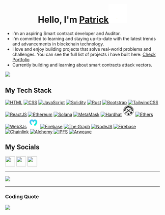 <h1 align="center">
   Hello, I'm <a href="https://github.com/Patrick-Ehimen">Patrick<a><img src="https://github.com/Kathryn-Jie/Kathryn-Jie/blob/main/wave.gif" width="60px"/>
</h1>

- I'm an aspiring Smart contract developer and Auditor.
- I'm committed to learning and staying up-to-date with the latest trends and advancements in blockchain technology.
- I love and enjoy building projects that solve real-world problems and challenges. You can see the full list of projects i have built here: [Check Portfolio](https://github.com/Patrick-Ehimen)
- Currently building and learning about smart contracts attack vectors.

<a href="https://www.github.com/Patrick-Ehimen" target="_blank" rel="noreferrer"><img
src="https://img.shields.io/github/followers/Patrick-Ehimen?logo=github&style=for-the-badge&color=0891b2&labelColor=1c1917" /></a>

 
## My Tech Stack
<p align="left">
 <a href="" target="_blank" rel="noreferrer"><img src="https://www.svgrepo.com/show/452228/html-5.svg" width="36" height="36" alt="HTML" /></a>
 <a href="" target="_blank" rel="noreferrer"><img src="https://www.svgrepo.com/show/452185/css-3.svg" width="36" height="36" alt="CSS" /></a>
<a href="https://developer.mozilla.org/en-US/docs/Web/JavaScript" target="_blank" rel="noreferrer"><img src="https://raw.githubusercontent.com/danielcranney/readme-generator/main/public/icons/skills/javascript-colored.svg" width="36" height="36" alt="JavaScript" /></a>
<a href="https://docs.soliditylang.org/en/v0.8.13/" target="_blank" rel="noreferrer"><img src="https://www.svgrepo.com/show/374088/solidity.svg" width="36" height="36" alt="Solidity" /></a>
<a href="https://github.com/rust-lang" target="_blank" rel="noreferrer"><img src="https://www.svgrepo.com/show/374056/rust.svg" width="36" height="36" alt="Rust" /></a>
 <a href="" target="_blank" rel="noreferrer"><img src="https://www.svgrepo.com/show/378490/bootstrap-fill.svg" width="36" height="36" alt="Bootstrap" /></a>
 <a href="" target="_blank" rel="noreferrer"><img src="https://www.svgrepo.com/show/354431/tailwindcss-icon.svg" width="36" height="36" alt="TailwindCSS" /></a>
 <a href="" target="_blank" rel="noreferrer"><img src="https://www.svgrepo.com/show/452092/react.svg" width="36" height="36" alt="ReactJS" /></a>
<a href="https://ethereum.org/en/" target="_blank" rel="noreferrer"><img src="https://raw.githubusercontent.com/danielcranney/readme-generator/main/public/icons/skills/ethereum-colored.svg" width="36" height="36" alt="Ethereum" /></a>
<a href="https://docs.solana.com/" target="_blank" rel="noreferrer"><img src="https://www.svgrepo.com/show/470684/solana.svg" width="36" height="36" alt="Solana" /></a>
<a href="https://metamask.io/" rel="nofollow"><img src="https://raw.githubusercontent.com/danielcranney/readme-generator/main/public/icons/skills/metamask-colored.svg" width="36" height="36" alt="MetaMask" style="max-width: 100%;"></a>
<a href="https://hardhat.org/" target="_blank" rel="noreferrer"><img src="https://raw.githubusercontent.com/danielcranney/readme-generator/main/public/icons/skills/hardhat-colored.svg" width="36" height="36" alt="Hardhat" /></a>
<a href="https://github.com/foundry-rs/foundry/" target="_blank" rel="noreferrer"><img src="https://github.com/foundry-rs/foundry/blob/master/.github/logo.png" width="36" height="36" alt="Foundry" /></a>  
<a href="https://ethers.io" target="_blank" rel="noreferrer"><img src="https://raw.githubusercontent.com/danielcranney/readme-generator/main/public/icons/skills/ethers-colored.svg" width="36" height="36" alt="Ethers" /></a>
<a href="https://web3js.readthedocs.io/en/v1.7.1/#" target="_blank" rel="noreferrer"><img src="https://raw.githubusercontent.com/danielcranney/readme-generator/main/public/icons/skills/web3js-colored.svg" width="36" height="36" alt="Web3Js" /></a>
<a href="https://moralis.io/" target="_blank" rel="noreferrer"><img src="https://github.com/MoralisWeb3/Moralis-JS-SDK/blob/main/assets/moralis-logo.svg" width="36" height="36" alt="Moralis" /></a>   
<a href="https://github.com/trailofbits/eth-security-toolbox" target="_blank" rel="noreferrer"><img src="https://portfolio-website-harendra-shakya.vercel.app/_next/image?url=%2F_next%2Fstatic%2Fmedia%2Ftoolbox.65e70c5a.png&w=64&q=75" width="36" height="36" alt="Firebase" /></a>
<a href="https://thegraph.com/en/" target="_blank" rel="noreferrer"><img src="https://raw.githubusercontent.com/danielcranney/readme-generator/main/public/icons/skills/the-graph-colored.svg" width="36" height="36" alt="The Graph" /></a>
<a href="https://nodejs.org/en/" target="_blank" rel="noreferrer"><img src="https://raw.githubusercontent.com/danielcranney/readme-generator/main/public/icons/skills/nodejs-colored.svg" width="36" height="36" alt="NodeJS" /></a>
<a href="https://firebase.google.com/" target="_blank" rel="noreferrer"><img src="https://raw.githubusercontent.com/danielcranney/readme-generator/main/public/icons/skills/firebase-colored.svg" width="36" height="36" alt="Firebase" /></a>
<a href="https://chain.link/" target="_blank" rel="noreferrer"><img src="https://raw.githubusercontent.com/danielcranney/readme-generator/main/public/icons/skills/chainlink-colored.svg" width="36" height="36" alt="Chainlink" /></a>
<a href="https://docs.alchemy.com/alchemy/documentation/alchemy-web3" target="_blank" rel="noreferrer"><img src="https://raw.githubusercontent.com/danielcranney/readme-generator/main/public/icons/skills/alchemy-colored.svg" width="36" height="36" alt="Alchemy" /></a>
<a href="https://ipfs.io/" target="_blank" rel="noreferrer"><img src="https://docs.ipfs.tech/images/ipfs-logo.svg" width="36" height="36" alt="IPFS" /></a>
<a href="https://www.arweave.org/" rel="nofollow"><img src="https://raw.githubusercontent.com/danielcranney/readme-generator/main/public/icons/skills/arweave-colored-dark.svg" width="36" height="36" alt="Arweave" style="max-width: 100%;"></a>

</p>

## My Socials
 <a href="https://www.linkedin.com/in/patrick-ehimen/" rel="nofollow"><img src="https://raw.githubusercontent.com/danielcranney/readme-generator/main/public/icons/socials/linkedin.svg" width="32" height="32" style="max-width: 100%;"></a>
<a href="https://hashnode.com/@Sithari" rel="nofollow"><img src="https://raw.githubusercontent.com/danielcranney/readme-generator/main/public/icons/socials/hashnode.svg" width="32" height="32" style="max-width: 100%;"></a>
 <a href="https://github.com/Patrick-Ehimen" target="_blank" rel="noreferrer"><img src="https://raw.githubusercontent.com/danielcranney/readme-generator/main/public/icons/socials/github-dark.svg" width="32" height="32" /></a>
 
---

![](https://github-readme-streak-stats.herokuapp.com/?user=Patrick-Ehimen&theme=dark&hide_border=false)<br/>


---

### Coding Quote
![](https://quotes-github-readme.vercel.app/api?type=horizontal&theme=radical)
